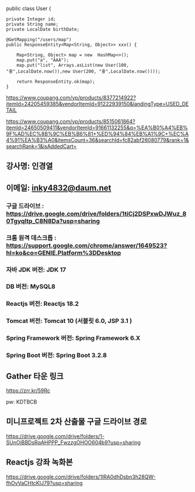   public class User {
	
	private Integer id;
	private String name;
	private LocalDate birthDate;
 
	@GetMapping("/users/map")
	public ResponseEntity<Map<String, Object>> xxx() {
		
		Map<String, Object> map = new  HashMap<>();
		map.put("a", "AAA");
		map.put("list", Arrays.asList(new User(100, "홍",LocalDate.now()),new User(200, "홍",LocalDate.now())));
		
		return ResponseEntity.ok(map);
	}


https://www.coupang.com/vp/products/8377214922?itemId=24205459385&vendorItemId=91222939150&landingType=USED_DETAIL

https://www.coupang.com/vp/products/8515061864?itemId=24650509411&vendorItemId=91661132255&q=%EA%B0%A4%EB%9F%AD%EC%8B%9C%EB%B6%81+%ED%94%84%EB%A1%9C+%EC%A4%91%EA%B3%A0&itemsCount=36&searchId=fc82abf26080779&rank=1&searchRank=1&isAddedCart=
## 강사명:  인경열
## 이메일:  inky4832@daum.net
### 구글 드라이브 : https://drive.google.com/drive/folders/1tiCj2DSPxwDJWuz_80Tgyqltp_C8N8Da?usp=sharing

### 크롬 원격 데스크톱 : https://support.google.com/chrome/answer/1649523?hl=ko&co=GENIE.Platform%3DDesktop

### 자바 JDK 버전:  JDK 17
### DB 버전:  MySQL8
### Reactjs 버전: Reactjs 18.2
### Tomcat 버전:  Tomcat 10 (서블릿 6.0, JSP 3.1 )
### Spring Framework 버전:  Spring Framework 6.X
### Spring Boot 버전:  Spring Boot 3.2.8 


## Gather 타운 링크

   https://zrr.kr/59Rc

   pw: KDTBCB


## 미니프로젝트 2차 산출물 구글 드라이브 경로

https://drive.google.com/drive/folders/1-SUnOjBBDsRqAHPPP_FwzzgOHOO604b9?usp=sharing


## Reactjs 강좌 녹화본 
https://drive.google.com/drive/folders/1IRA0dhDsbn3h28QW-fhOvVaCHtcKIJ79?usp=sharing
